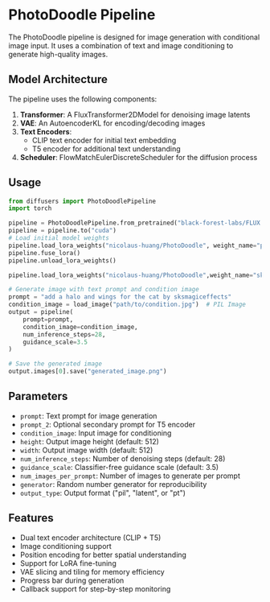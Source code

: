 # PhotoDoodle Pipeline

The PhotoDoodle pipeline is designed for image generation with conditional image input. It uses a combination of text and image conditioning to generate high-quality images.

## Model Architecture

The pipeline uses the following components:

1. **Transformer**: A FluxTransformer2DModel for denoising image latents
2. **VAE**: An AutoencoderKL for encoding/decoding images
3. **Text Encoders**: 
   - CLIP text encoder for initial text embedding
   - T5 encoder for additional text understanding
4. **Scheduler**: FlowMatchEulerDiscreteScheduler for the diffusion process

## Usage

```python
from diffusers import PhotoDoodlePipeline
import torch

pipeline = PhotoDoodlePipeline.from_pretrained("black-forest-labs/FLUX.1-dev")
pipeline = pipeline.to("cuda")
# Load initial model weights
pipeline.load_lora_weights("nicolaus-huang/PhotoDoodle", weight_name="pretrain.safetensors")
pipeline.fuse_lora()
pipeline.unload_lora_weights()

pipeline.load_lora_weights("nicolaus-huang/PhotoDoodle",weight_name="sksmagiceffects.safetensors")

# Generate image with text prompt and condition image
prompt = "add a halo and wings for the cat by sksmagiceffects"
condition_image = load_image("path/to/condition.jpg")  # PIL Image
output = pipeline(
    prompt=prompt,
    condition_image=condition_image,
    num_inference_steps=28,
    guidance_scale=3.5
)

# Save the generated image
output.images[0].save("generated_image.png")
```

## Parameters

- `prompt`: Text prompt for image generation
- `prompt_2`: Optional secondary prompt for T5 encoder
- `condition_image`: Input image for conditioning
- `height`: Output image height (default: 512)
- `width`: Output image width (default: 512)
- `num_inference_steps`: Number of denoising steps (default: 28)
- `guidance_scale`: Classifier-free guidance scale (default: 3.5)
- `num_images_per_prompt`: Number of images to generate per prompt
- `generator`: Random number generator for reproducibility
- `output_type`: Output format ("pil", "latent", or "pt")

## Features

- Dual text encoder architecture (CLIP + T5)
- Image conditioning support
- Position encoding for better spatial understanding
- Support for LoRA fine-tuning
- VAE slicing and tiling for memory efficiency
- Progress bar during generation
- Callback support for step-by-step monitoring 